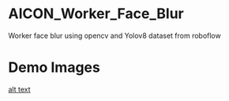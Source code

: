 # AICON_Worker_Face_Blur
Worker face blur using opencv and Yolov8 dataset from roboflow

# Demo Images
[alt text](https://github.com/msnkimi2013/AICON_Worker_Face_Blur/blob/main/Images/blur_example.png?raw=true)

